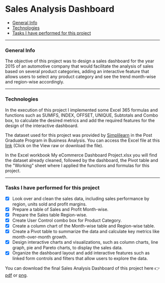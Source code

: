 # Sales Analysis Dashboard

- [General Info](https://github.com/KaroLili1/myBAPortfolio.com/tree/main/Excel%20Projects#general-info)
- [Technologies](https://github.com/KaroLili1/myBAPortfolio.com/tree/main/Excel%20Projects#technologies)
- [Tasks I have performed for this project](https://github.com/KaroLili1/myBAPortfolio.com/tree/main/Excel%20Projects#tasks-i-have-performed-for-this-project)
---

### **General Info**
The objective of this project was to design a sales dashboard for the year 2015 of an automotive company that would facilitate the analysis of sales based on several product categories, adding an interactive feature that allows users to select any product category and see the trend month-wise and region-wise accordingly.
- - -

### **Technologies**
In the execution of this project I implemented some Excel 365 formulas and functions such as SUMIFS, INDEX, OFFSET, UNIQUE, Subtotals and Combo box, to calculate the desired metrics and add the required features for the design of the interactive dashboard.

The dataset used for this project was provided by [Simplilearn](https://www.simplilearn.com/) in the Post Graduate Program in Business Analysis.  You can access the Excel file at this [link](https://github.com/KaroLili1/myBAPortfolio.com/blob/main/Excel%20Projects/MyeCommerce%20Dashboard%20Project.xlsx)  (Click on the View raw or download the file).

In the Excel workbook My eCommerce Dashboard Project.xlsx you will find the dataset already cleaned, followed by the dashboard, the Pivot table and the "Working" sheet where I applied the functions and formulas for this project.
- - -

### **Tasks I have performed for this project**
- [x] Look over and clean the sales data, including sales performance by region, units sold and profit margins.
- [x] Prepare a table of Sales and Profit Month-wise.
- [x] Prepare the Sales table Region-wise.
- [x] Create User Control combo box for Product Category.
- [x] Create a column chart of the Month-wise table and Region-wise table.
- [x] Create a Pivot table to summarize the data and calculate key metrics like month-over-month growth.
- [x] Design interactive charts and visualizations, such as column charts, line graph, pie and Pareto charts, to display the sales data.
- [x] Organize the dashboard layout and add interactive features such as linked form controls and filters that allow users to explore the data.

You can download the final Sales Analysis Dashboard of this project here 👉 [pdf](https://github.com/KaroLili1/myBAPortfolio.com/blob/main/Excel%20Projects/MyeCommerce%20Dashboard%20Project.pdf) or [png](https://github.com/KaroLili1/myBAPortfolio.com/blob/main/Excel%20Projects/Dashboard_Sales.png).

